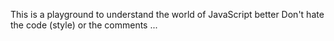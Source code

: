 This is a playground to understand the world of JavaScript better
Don't hate the code (style) or the comments ...